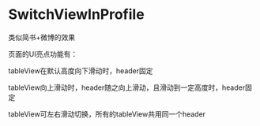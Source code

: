 # SwitchViewInProfile
类似简书+微博的效果

页面的UI亮点功能有：

tableView在默认高度向下滑动时，header固定

tableView向上滑动时，header随之向上滑动，且滑动到一定高度时，header固定

tableView可左右滑动切换，所有的tableView共用同一个header
